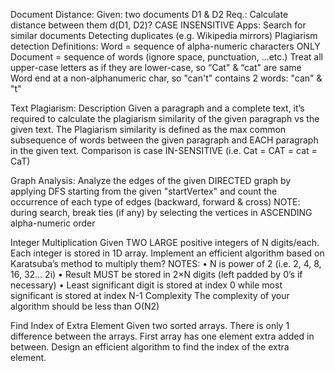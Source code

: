 Document Distance:
Given: two documents D1 & D2
Req.: Calculate distance between them d(D1, D2)? 
		     CASE INSENSITIVE
Apps:
Search for similar documents
Detecting duplicates (e.g. Wikipedia mirrors)
Plagiarism detection
Definitions:
Word = sequence of alpha-numeric characters ONLY
Document = sequence of words (ignore space, punctuation, …etc.) 
Treat all upper-case letters as if they are lower-case, so “Cat" & “cat" are same
Word end at a non-alphanumeric char, so "can't" contains 2 words: "can" & "t"

Text Plagiarism:
Description
Given a paragraph and a complete text, it’s required to calculate the plagiarism similarity of the given paragraph vs the given text. The Plagiarism similarity is defined as the max common subsequence of words between the given paragraph and EACH paragraph in the given text. Comparison is case IN-SENSITIVE (i.e. Cat = CAT = cat = CaT)

Graph Analysis:
Analyze the edges of the given DIRECTED graph by applying DFS starting from the given "startVertex" and count the occurrence of each type of edges (backward, forward & cross)
NOTE: during search, break ties (if any) by selecting the vertices in ASCENDING alpha-numeric order

Integer Multiplication
Given TWO LARGE positive integers of N digits/each. Each integer is stored in 1D array. Implement an efficient algorithm based on Karatsuba’s method to multiply them?
NOTES:
•	N is power of 2 (i.e. 2, 4, 8, 16, 32… 2i)
•	Result MUST be stored in 2×N digits (left padded by 0’s if necessary)
•	Least significant digit is stored at index 0 while most significant is stored at index N-1
Complexity
The complexity of your algorithm should be less than O(N2)

Find Index of Extra Element
Given two sorted arrays. There is only 1 difference between the arrays. First array has one element extra added in between.
Design an efficient algorithm to find the index of the extra element.


